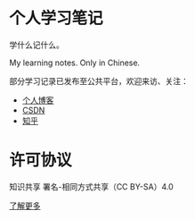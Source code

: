 # 个人学习笔记
学什么记什么。

My learning notes. Only in Chinese.

部分学习记录已发布至公共平台，欢迎来访、关注：

* [个人博客](https://gt610.codeberg.page/)
* [CSDN](https://blog.csdn.net/baidu_20252435)
* [知乎](https://www.zhihu.com/people/gt610-45)

# 许可协议
知识共享 署名-相同方式共享（CC BY-SA）4.0

[了解更多](https://creativecommons.org/licenses/by-sa/4.0/deed.zh)